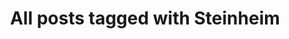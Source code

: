 ---
layout: tag
title: "All posts tagged with Steinheim"
permalink: /weblog/tags/steinheim/
taxonomy: Steinheim
---